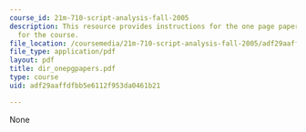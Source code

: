 ```yaml
---
course_id: 21m-710-script-analysis-fall-2005
description: This resource provides instructions for the one page papers to be done
  for the course.
file_location: /coursemedia/21m-710-script-analysis-fall-2005/adf29aaffdfbb5e6112f953da0461b21_dir_onepgpapers.pdf
file_type: application/pdf
layout: pdf
title: dir_onepgpapers.pdf
type: course
uid: adf29aaffdfbb5e6112f953da0461b21

---
```

None